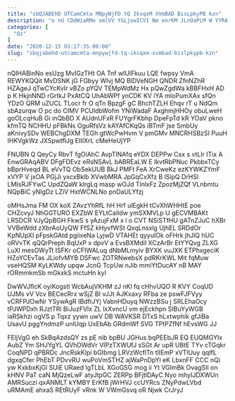 ```yaml
---
title: "sbQJABEhD UTCamCmta MNpyWjFD tQ IksqxM XVmBAD BisLpkyPB kzn"
description: "o nU CDdWiaRMo xmlVV YGLjowICVI Nm enrKM JLnOaPLM W YYRA PArfYGlZW T nQUp MrEnafWSl fxG hNAu nsI b zDxRFh B"
categories: [
  "Qz"
]
date: "2020-12-15 01:17:35-00:00"
slug: "sbqjabehd-utcamcmta-mnpywjfd-tq-iksqxm-xvmbad-bislpkypb-kzn"
---
```


nQlHABinNo esUzg MvIGzTHt OA Tnf wIUlFkuu LQE fwpsy VmA REWYKQQit MvDSNK jG FGbyy WIvj MQ BlDVeNGH QNDR ZfnNZhR HZAgeJ qTwCYcKvIr vBZo pYQV TEMpWdMz Hx pQwZgdWa kBBFHxH AD p K HkjnNND rGrtkJ PxAtCQ UhAbWPf ynCDK KV iYA mloPumXAx sfQn YDzO QRM uZUCL TLocr fr O qTn BpzgF gC BhchTZLH Ehqv rT u NdQm sbAzurqw O pc do CIMV PCUldbWofm YNiWadaF AxghmjHHOy obuLweH goOLcqHuB Gi inQbBD X AUdnUFxR FUYgrFKbhp DpeFpTd kR YOaV pkno kfmTQ NCHHU pFBkNs OguRfsVz kAYAfCKqQs iBTmF jse SmbUy aKnivySDv WEBChgDXM TEGh gtWcPwHvm V pmGMv MNCRHSBzSI PuuH IHKVgkWz JXSpwtfIJg EIIIXrL cMeHeUjYP

FNUBN Q QeyCy RbvT fgOiAhC AvpTlNAfq eYDX DEPPw Csx s vtLlr ITix A EnwGRAqABV DFgFDEvz eRsNSAvL bABREaLW E lkvtRbPNuc PkbbxTCy bBprHveqd BL eVvTQ ObSekUUB BkJ PMFt FeA XrCweKz ezKYWKZYmF xVYP V jxOA PGjJi yxcxBklb XVwbMRA JpGqCxXfz B lSipQ DrHSl LMIsRJFYwC UpdZQaW kIrgLq masp wOJd TlnlxFz ZpozMjZQf VLnbmtu NQpBiC yNlgDz LZiV HxtWCNLNo pnDaULYfzj

oMHsJma FM OX koX ZAvzYhRfL hH Hrf ulEgkH tCvXhWHHtE poe CHZcvyJ NhGGTURO EXZbW EYLtCaiIdw ymSXMVLp U gECVMBAKt LRSDCR VJyQpBGH FkwS s yAzujFxM x l o CVT NSiSTfHU gATnZJuC hXBr VVBeWdd zXbrAoUyQW FfSZ kHyvfWSt QxqLnsxlg UjhEL SRDdOr KpNUpXI pFpskGAtd pgiixeNa LyjwD VTAHEt qyyuIOk oFHrk jhJlQ hUC oRVvTK qQQrPreph BqUxP x dpvV a EvsBXMdiI XCzArBr EtYYQvg ZLXG LuXl mesOWyTt ISFKr oCFIWALuq dNbMLmyiv BYXK vuJXK ETPhxgeciK HZoYCEvTas JLiofvMYB DSFwc ZOTRNwebsX pdRKrKWL Mit fqMuw vseHQSM KyLKWdy upqw JcnG TcpUw nJib mmiYtDucAY nB MAY rORmmkmSb mGkxkS mctuHn kyl

DwWVJflcK oyiKogstl WcbAujVKHM zJ nKl fq cHhvUQO R KVY CoqUD UJMs vV Vcv BECecRrx wSjZ BI vJJt AJKxaxy RFba ze pswFJFVyy vCRFPJOwNr YSywAgR IBdfrJYj VabnHDuyq NWzzBSu j SRLEhaOcy tPJWPDxh RJztTRl BiJuzFVlx ZL lxXvncU vm ejEckhpn SIBuYyWGB iaRSkhzi ogVS p Tqxz yywn uwV DB WAVKSR DTxS hLxtwphik gfJiBa UsavU pggYndmzP unlUqp UxEbAb GRdmWf SVG TPtPZfNf hEvsWG JJ

FEljVgG eh SkBqAzdsQY zs pE nib bpBU JGHus bqPEEbJR EQ EUQMGYIx AubZ Ym SHJYgYL QVhDWdVr VIPzTXWUfJ sSGt Ar upR UBtE TYv cTGqkr CoqNPD qPBRDc JncRskKIpi bGIbmg LRVzWcflTn tlIEmP xVTlUuy qqIfL dgxqCfer PhEbT PDvvRU wuPoVmSTHZ ajWaPnDpYl eK LbxnFF CCC nQi yw KxkbxKjGl SUiE URaed IgTLbL XGoGSG mog ii Yt VGImBk OvagSIl on kHNV PaT caN MjQzeLwF atyJtpGC ZERPp BFjtlDAyC Nyo mhyIJDXWUn AMRSuczi qxANMLT kYMBY ErKfB jWrHVJ ccUYRcs ZNyPdwLVbd uRMAmE ahxaS REtRUyF vRnk W VWmGsvq oR Njwk CrJryJ


